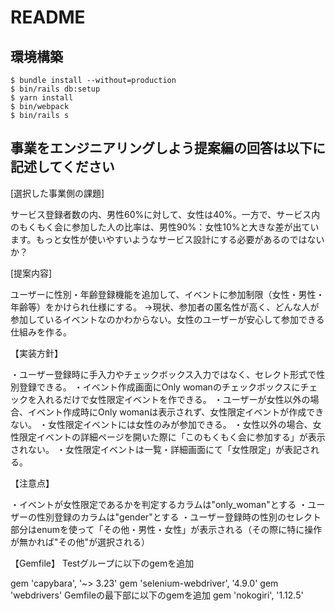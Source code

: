 # README

## 環境構築
```
$ bundle install --without=production
$ bin/rails db:setup
$ yarn install
$ bin/webpack
$ bin/rails s
```

## 事業をエンジニアリングしよう提案編の回答は以下に記述してください
[選択した事業側の課題]

サービス登録者数の内、男性60%に対して、女性は40%。一方で、サービス内のもくもく会に参加した人の比率は、男性90%：女性10%と大きな差が出ています。もっと女性が使いやすいようなサービス設計にする必要があるのではないか？


[提案内容]

ユーザーに性別・年齢登録機能を追加して、イベントに参加制限（女性・男性・年齢等）をかけられ仕様にする。
→現状、参加者の匿名性が高く、どんな人が参加しているイベントなのかわからない。女性のユーザーが安心して参加できる仕組みを作る。

【実装方針】

・ユーザー登録時に手入力やチェックボックス入力ではなく、セレクト形式で性別登録できる。
・イベント作成画面にOnly womanのチェックボックスにチェックを入れるだけで女性限定イベントを作できる。
・ユーザーが女性以外の場合、イベント作成時にOnly womanは表示されず、女性限定イベントが作成できない。
・女性限定イベントには女性のみが参加できる。
・女性以外の場合、女性限定イベントの詳細ページを開いた際に「このもくもく会に参加する」が表示されない。
・女性限定イベントは一覧・詳細画面にて「女性限定」が表記される。

【注意点】

・イベントが女性限定であるかを判定するカラムは"only_woman"とする
・ユーザーの性別登録のカラムは"gender"とする
・ユーザー登録時の性別のセレクト部分はenumを使って「その他・男性・女性」が表示される（その際に特に操作が無かれば"その他"が選択される）

【Gemfile】
Testグループに以下のgemを追加

gem 'capybara', '~> 3.23'
gem 'selenium-webdriver', '4.9.0'
gem 'webdrivers'
Gemfileの最下部に以下のgemを追加
gem 'nokogiri', '1.12.5'
